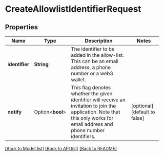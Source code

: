 # CreateAllowlistIdentifierRequest

## Properties

Name | Type | Description | Notes
------------ | ------------- | ------------- | -------------
**identifier** | **String** | The identifier to be added in the allow-list. This can be an email address, a phone number or a web3 wallet. | 
**notify** | Option<**bool**> | This flag denotes whether the given identifier will receive an invitation to join the application. Note that this only works for email address and phone number identifiers. | [optional][default to false]

[[Back to Model list]](../README.md#documentation-for-models) [[Back to API list]](../README.md#documentation-for-api-endpoints) [[Back to README]](../README.md)


